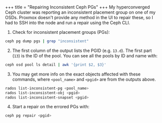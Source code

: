 +++
title = "Repairing Inconsistent Ceph PGs"
+++
My hyperconverged Ceph cluster was reporting an inconsistent placement group on one of my OSDs.  Proxmox doesn't provide any method in the UI to repair these, so I had to SSH into the node and run a repair using the Ceph CLI.

1. Check for inconsistent placement groups (PGs):
```bash
ceph pg dump pgs | grep "inconsistent"
```

2. The first column of the output lists the PGID (e.g. `13.d`).  The first part (`13`) is the ID of the pool.  You can see all the pools by ID and name with:
```bash
ceph osd pool ls detail | awk '{print $2, $3}'
```

3. You may get more info on the exact objects affected with these commands, where `<pool_name>` and `<pgid>` are from the outputs above.
```bash
rados list-inconsistent-pg <pool_name>
rados list-inconsistent-obj <pgid>
rados list-inconsistent-snapset <pgid>
```

4. Start a repair on the errored PGs with:
```bash
ceph pg repair <pgid>
```